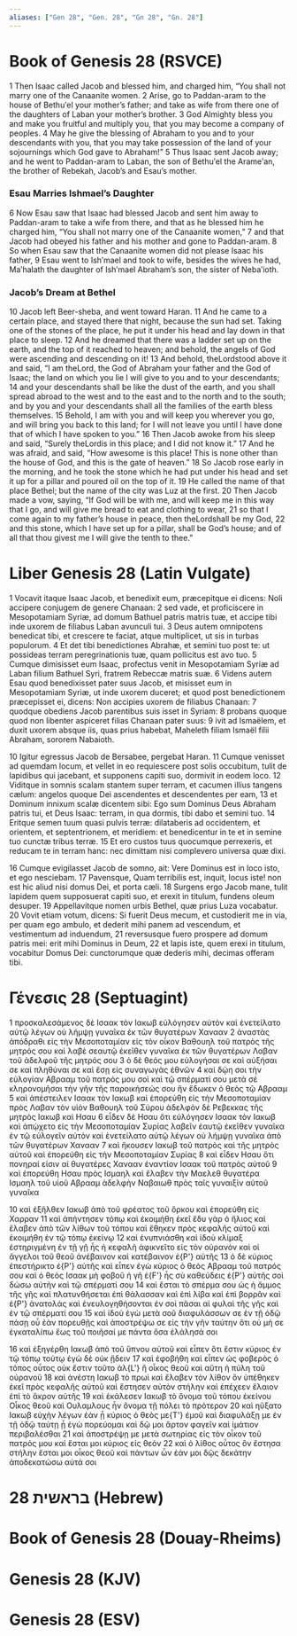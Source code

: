```yaml
---
aliases: ["Gen 28", "Gen. 28", "Gn 28", "Gn. 28"]
---
```



# Book of Genesis 28 (RSVCE)

1 Then Isaac called Jacob and blessed him, and charged him, “You shall not marry one of the Canaanite women.
2 Arise, go to Paddan-aram to the house of Bethuʹel your mother’s father; and take as wife from there one of the daughters of Laban your mother’s brother.
3 God Almighty bless you and make you fruitful and multiply you, that you may become a company of peoples.
4 May he give the blessing of Abraham to you and to your descendants with you, that you may take possession of the land of your sojournings which God gave to Abraham!”
5 Thus Isaac sent Jacob away; and he went to Paddan-aram to Laban, the son of Bethuʹel the Arameʹan, the brother of Rebekah, Jacob’s and Esau’s mother.
### Esau Marries Ishmael’s Daughter
6 Now Esau saw that Isaac had blessed Jacob and sent him away to Paddan-aram to take a wife from there, and that as he blessed him he charged him, “You shall not marry one of the Canaanite women,”
7 and that Jacob had obeyed his father and his mother and gone to Paddan-aram.
8 So when Esau saw that the Canaanite women did not please Isaac his father,
9 Esau went to Ishʹmael and took to wife, besides the wives he had, Maʹhalath the daughter of Ishʹmael Abraham’s son, the sister of Nebaʹioth.
### Jacob’s Dream at Bethel
10 Jacob left Beer-sheba, and went toward Haran.
11 And he came to a certain place, and stayed there that night, because the sun had set. Taking one of the stones of the place, he put it under his head and lay down in that place to sleep.
12 And he dreamed that there was a ladder set up on the earth, and the top of it reached to heaven; and behold, the angels of God were ascending and descending on it!
13 And behold, theLordstood above it and said, “I am theLord, the God of Abraham your father and the God of Isaac; the land on which you lie I will give to you and to your descendants;
14 and your descendants shall be like the dust of the earth, and you shall spread abroad to the west and to the east and to the north and to the south; and by you and your descendants shall all the families of the earth bless themselves.
15 Behold, I am with you and will keep you wherever you go, and will bring you back to this land; for I will not leave you until I have done that of which I have spoken to you.”
16 Then Jacob awoke from his sleep and said, “Surely theLordis in this place; and I did not know it.”
17 And he was afraid, and said, “How awesome is this place! This is none other than the house of God, and this is the gate of heaven.”
18 So Jacob rose early in the morning, and he took the stone which he had put under his head and set it up for a pillar and poured oil on the top of it.
19 He called the name of that place Bethel; but the name of the city was Luz at the first.
20 Then Jacob made a vow, saying, “If God will be with me, and will keep me in this way that I go, and will give me bread to eat and clothing to wear,
21 so that I come again to my father’s house in peace, then theLordshall be my God,
22 and this stone, which I have set up for a pillar, shall be God’s house; and of all that thou givest me I will give the tenth to thee.”


# Liber Genesis 28 (Latin Vulgate)

1 Vocavit itaque Isaac Jacob, et benedixit eum, præcepitque ei dicens: Noli accipere conjugem de genere Chanaan:
2 sed vade, et proficiscere in Mesopotamiam Syriæ, ad domum Bathuel patris matris tuæ, et accipe tibi inde uxorem de filiabus Laban avunculi tui.
3 Deus autem omnipotens benedicat tibi, et crescere te faciat, atque multiplicet, ut sis in turbas populorum.
4 Et det tibi benedictiones Abrahæ, et semini tuo post te: ut possideas terram peregrinationis tuæ, quam pollicitus est avo tuo.
5 Cumque dimisisset eum Isaac, profectus venit in Mesopotamiam Syriæ ad Laban filium Bathuel Syri, fratrem Rebeccæ matris suæ.
6 Videns autem Esau quod benedixisset pater suus Jacob, et misisset eum in Mesopotamiam Syriæ, ut inde uxorem duceret; et quod post benedictionem præcepisset ei, dicens: Non accipies uxorem de filiabus Chanaan:
7 quodque obediens Jacob parentibus suis isset in Syriam:
8 probans quoque quod non libenter aspiceret filias Chanaan pater suus:
9 ivit ad Ismaëlem, et duxit uxorem absque iis, quas prius habebat, Maheleth filiam Ismaël filii Abraham, sororem Nabaioth.

10 Igitur egressus Jacob de Bersabee, pergebat Haran.
11 Cumque venisset ad quemdam locum, et vellet in eo requiescere post solis occubitum, tulit de lapidibus qui jacebant, et supponens capiti suo, dormivit in eodem loco.
12 Viditque in somnis scalam stantem super terram, et cacumen illius tangens cælum: angelos quoque Dei ascendentes et descendentes per eam,
13 et Dominum innixum scalæ dicentem sibi: Ego sum Dominus Deus Abraham patris tui, et Deus Isaac: terram, in qua dormis, tibi dabo et semini tuo.
14 Eritque semen tuum quasi pulvis terræ: dilataberis ad occidentem, et orientem, et septentrionem, et meridiem: et benedicentur in te et in semine tuo cunctæ tribus terræ.
15 Et ero custos tuus quocumque perrexeris, et reducam te in terram hanc: nec dimittam nisi complevero universa quæ dixi.

16 Cumque evigilasset Jacob de somno, ait: Vere Dominus est in loco isto, et ego nesciebam.
17 Pavensque, Quam terribilis est, inquit, locus iste! non est hic aliud nisi domus Dei, et porta cæli.
18 Surgens ergo Jacob mane, tulit lapidem quem supposuerat capiti suo, et erexit in titulum, fundens oleum desuper.
19 Appellavitque nomen urbis Bethel, quæ prius Luza vocabatur.
20 Vovit etiam votum, dicens: Si fuerit Deus mecum, et custodierit me in via, per quam ego ambulo, et dederit mihi panem ad vescendum, et vestimentum ad induendum,
21 reversusque fuero prospere ad domum patris mei: erit mihi Dominus in Deum,
22 et lapis iste, quem erexi in titulum, vocabitur Domus Dei: cunctorumque quæ dederis mihi, decimas offeram tibi.


# Γένεσις 28 (Septuagint)

1 προσκαλεσάμενος δὲ Ισαακ τὸν Ιακωβ εὐλόγησεν αὐτὸν καὶ ἐνετείλατο αὐτῷ λέγων οὐ λήμψῃ γυναῖκα ἐκ τῶν θυγατέρων Χανααν
2 ἀναστὰς ἀπόδραθι εἰς τὴν Μεσοποταμίαν εἰς τὸν οἶκον Βαθουηλ τοῦ πατρὸς τῆς μητρός σου καὶ λαβὲ σεαυτῷ ἐκεῖθεν γυναῖκα ἐκ τῶν θυγατέρων Λαβαν τοῦ ἀδελφοῦ τῆς μητρός σου
3 ὁ δὲ θεός μου εὐλογήσαι σε καὶ αὐξήσαι σε καὶ πληθύναι σε καὶ ἔσῃ εἰς συναγωγὰς ἐθνῶν
4 καὶ δῴη σοι τὴν εὐλογίαν Αβρααμ τοῦ πατρός μου σοὶ καὶ τῷ σπέρματί σου μετὰ σέ κληρονομῆσαι τὴν γῆν τῆς παροικήσεώς σου ἣν ἔδωκεν ὁ θεὸς τῷ Αβρααμ
5 καὶ ἀπέστειλεν Ισαακ τὸν Ιακωβ καὶ ἐπορεύθη εἰς τὴν Μεσοποταμίαν πρὸς Λαβαν τὸν υἱὸν Βαθουηλ τοῦ Σύρου ἀδελφὸν δὲ Ρεβεκκας τῆς μητρὸς Ιακωβ καὶ Ησαυ
6 εἶδεν δὲ Ησαυ ὅτι εὐλόγησεν Ισαακ τὸν Ιακωβ καὶ ἀπῴχετο εἰς τὴν Μεσοποταμίαν Συρίας λαβεῖν ἑαυτῷ ἐκεῖθεν γυναῖκα ἐν τῷ εὐλογεῖν αὐτὸν καὶ ἐνετείλατο αὐτῷ λέγων οὐ λήμψῃ γυναῖκα ἀπὸ τῶν θυγατέρων Χανααν
7 καὶ ἤκουσεν Ιακωβ τοῦ πατρὸς καὶ τῆς μητρὸς αὐτοῦ καὶ ἐπορεύθη εἰς τὴν Μεσοποταμίαν Συρίας
8 καὶ εἶδεν Ησαυ ὅτι πονηραί εἰσιν αἱ θυγατέρες Χανααν ἐναντίον Ισαακ τοῦ πατρὸς αὐτοῦ
9 καὶ ἐπορεύθη Ησαυ πρὸς Ισμαηλ καὶ ἔλαβεν τὴν Μαελεθ θυγατέρα Ισμαηλ τοῦ υἱοῦ Αβρααμ ἀδελφὴν Ναβαιωθ πρὸς ταῖς γυναιξὶν αὐτοῦ γυναῖκα

10 καὶ ἐξῆλθεν Ιακωβ ἀπὸ τοῦ φρέατος τοῦ ὅρκου καὶ ἐπορεύθη εἰς Χαρραν
11 καὶ ἀπήντησεν τόπῳ καὶ ἐκοιμήθη ἐκεῖ ἔδυ γὰρ ὁ ἥλιος καὶ ἔλαβεν ἀπὸ τῶν λίθων τοῦ τόπου καὶ ἔθηκεν πρὸς κεφαλῆς αὐτοῦ καὶ ἐκοιμήθη ἐν τῷ τόπῳ ἐκείνῳ
12 καὶ ἐνυπνιάσθη καὶ ἰδοὺ κλίμαξ ἐστηριγμένη ἐν τῇ γῇ ἧς ἡ κεφαλὴ ἀφικνεῖτο εἰς τὸν οὐρανόν καὶ οἱ ἄγγελοι τοῦ θεοῦ ἀνέβαινον καὶ κατέβαινον ἐ{P'} αὐτῆς
13 ὁ δὲ κύριος ἐπεστήρικτο ἐ{P'} αὐτῆς καὶ εἶπεν ἐγὼ κύριος ὁ θεὸς Αβρααμ τοῦ πατρός σου καὶ ὁ θεὸς Ισαακ μὴ φοβοῦ ἡ γῆ ἐ{F'} ἧς σὺ καθεύδεις ἐ{P'} αὐτῆς σοὶ δώσω αὐτὴν καὶ τῷ σπέρματί σου
14 καὶ ἔσται τὸ σπέρμα σου ὡς ἡ ἄμμος τῆς γῆς καὶ πλατυνθήσεται ἐπὶ θάλασσαν καὶ ἐπὶ λίβα καὶ ἐπὶ βορρᾶν καὶ ἐ{P'} ἀνατολάς καὶ ἐνευλογηθήσονται ἐν σοὶ πᾶσαι αἱ φυλαὶ τῆς γῆς καὶ ἐν τῷ σπέρματί σου
15 καὶ ἰδοὺ ἐγὼ μετὰ σοῦ διαφυλάσσων σε ἐν τῇ ὁδῷ πάσῃ οὗ ἐὰν πορευθῇς καὶ ἀποστρέψω σε εἰς τὴν γῆν ταύτην ὅτι οὐ μή σε ἐγκαταλίπω ἕως τοῦ ποιῆσαί με πάντα ὅσα ἐλάλησά σοι

16 καὶ ἐξηγέρθη Ιακωβ ἀπὸ τοῦ ὕπνου αὐτοῦ καὶ εἶπεν ὅτι ἔστιν κύριος ἐν τῷ τόπῳ τούτῳ ἐγὼ δὲ οὐκ ᾔδειν
17 καὶ ἐφοβήθη καὶ εἶπεν ὡς φοβερὸς ὁ τόπος οὗτος οὐκ ἔστιν τοῦτο ἀλ{L'} ἢ οἶκος θεοῦ καὶ αὕτη ἡ πύλη τοῦ οὐρανοῦ
18 καὶ ἀνέστη Ιακωβ τὸ πρωὶ καὶ ἔλαβεν τὸν λίθον ὃν ὑπέθηκεν ἐκεῖ πρὸς κεφαλῆς αὐτοῦ καὶ ἔστησεν αὐτὸν στήλην καὶ ἐπέχεεν ἔλαιον ἐπὶ τὸ ἄκρον αὐτῆς
19 καὶ ἐκάλεσεν Ιακωβ τὸ ὄνομα τοῦ τόπου ἐκείνου Οἶκος θεοῦ καὶ Ουλαμλους ἦν ὄνομα τῇ πόλει τὸ πρότερον
20 καὶ ηὔξατο Ιακωβ εὐχὴν λέγων ἐὰν ᾖ κύριος ὁ θεὸς με{T'} ἐμοῦ καὶ διαφυλάξῃ με ἐν τῇ ὁδῷ ταύτῃ ᾗ ἐγὼ πορεύομαι καὶ δῷ μοι ἄρτον φαγεῖν καὶ ἱμάτιον περιβαλέσθαι
21 καὶ ἀποστρέψῃ με μετὰ σωτηρίας εἰς τὸν οἶκον τοῦ πατρός μου καὶ ἔσται μοι κύριος εἰς θεόν
22 καὶ ὁ λίθος οὗτος ὃν ἔστησα στήλην ἔσται μοι οἶκος θεοῦ καὶ πάντων ὧν ἐάν μοι δῷς δεκάτην ἀποδεκατώσω αὐτά σοι


# 28 בראשית (Hebrew)


# Book of Genesis 28 (Douay-Rheims)


# Genesis 28 (KJV)


# Genesis 28 (ESV)

